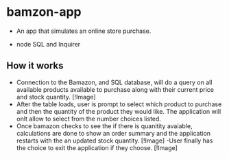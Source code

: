 # bamzon-app
- An app that simulates an online store purchase.
+ node SQL and Inquirer 
## How it works
- Connection to the Bamazon, and SQL database, will do a query on all available products available to purchase along with their current price and stock quantity. [!Image]
- After the table loads, user is prompt to select which product to purchase and then the quantity of the product they would like. The application will onlt allow to select from the number choices listed.
- Once bamazon checks to see the if there is quanitity avaiable, calculations are done to show  an order summary and the application restarts with the an updated stock quantity. [!Image]
-User finally has the choice to exit the application if they choose. [!Image] 
